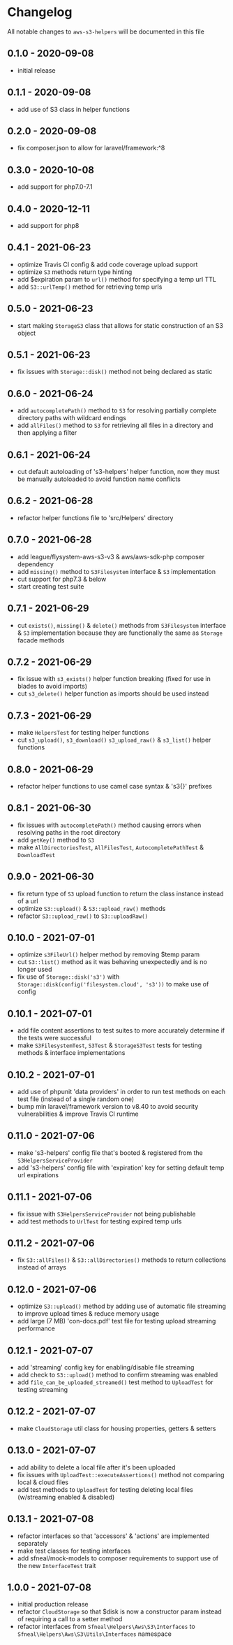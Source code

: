 # Changelog

All notable changes to `aws-s3-helpers` will be documented in this file

## 0.1.0 - 2020-09-08
- initial release


## 0.1.1 - 2020-09-08
- add use of S3 class in helper functions


## 0.2.0 - 2020-09-08
- fix composer.json to allow for laravel/framework:^8


## 0.3.0 - 2020-10-08
- add support for php7.0-7.1


## 0.4.0 - 2020-12-11
- add support for php8


## 0.4.1 - 2021-06-23
- optimize Travis CI config & add code coverage upload support
- optimize `S3` methods return type hinting
- add $expiration param to `url()` method for specifying a temp url TTL
- add `S3::urlTemp()` method for retrieving temp urls


## 0.5.0 - 2021-06-23
- start making `StorageS3` class that allows for static construction of an S3 object


## 0.5.1 - 2021-06-23
- fix issues with `Storage::disk()` method not being declared as static


## 0.6.0 - 2021-06-24
- add `autocompletePath()` method to `S3` for resolving partially complete directory paths with wildcard endings
- add `allFiles()` method to `S3` for retrieving all files in a directory and then applying a filter


## 0.6.1 - 2021-06-24
- cut default autoloading of 's3-helpers' helper function, now they must be manually autoloaded to avoid function name conflicts


## 0.6.2 - 2021-06-28
- refactor helper functions file to 'src/Helpers' directory


## 0.7.0 - 2021-06-28
- add league/flysystem-aws-s3-v3 & aws/aws-sdk-php composer dependency
- add `missing()` method to `S3Filesystem` interface & `S3` implementation
- cut support for php7.3 & below
- start creating test suite


## 0.7.1 - 2021-06-29
- cut `exists()`, `missing()` & `delete()` methods from `S3Filesystem` interface & `S3` implementation because they are functionally the same as `Storage` facade methods


## 0.7.2 - 2021-06-29
- fix issue with `s3_exists()` helper function breaking (fixed for use in blades to avoid imports)
- cut `s3_delete()` helper function as imports should be used instead


## 0.7.3 - 2021-06-29
- make `HelpersTest` for testing helper functions
- cut `s3_upload()`, `s3_download()` `s3_upload_raw()` & `s3_list()` helper functions


## 0.8.0 - 2021-06-29
- refactor helper functions to use camel case syntax & 's3{}' prefixes


## 0.8.1 - 2021-06-30
- fix issues with `autocompletePath()` method causing errors when resolving paths in the root directory
- add `getKey()` method to `S3`
- make `AllDirectoriesTest`, `AllFilesTest`, `AutocompletePathTest` & `DownloadTest`


## 0.9.0 - 2021-06-30
- fix return type of `S3` upload function to return the class instance instead of a url
- optimize `S3::upload()` & `S3::upload_raw()` methods
- refactor `S3::upload_raw()` to `S3::uploadRaw()`


## 0.10.0 - 2021-07-01
- optimize `s3FileUrl()` helper method by removing $temp param
- cut `S3::list()` method as it was behaving unexpectedly and is no longer used
- fix use of `Storage::disk('s3')` with `Storage::disk(config('filesystem.cloud', 's3'))` to make use of config


## 0.10.1 - 2021-07-01
- add file content assertions to test suites to more accurately determine if the tests were successful
- make `S3FilesystemTest`, `S3Test` & `StorageS3Test` tests for testing methods & interface implementations


## 0.10.2 - 2021-07-01
- add use of phpunit 'data providers' in order to run test methods on each test file (instead of a single random one)
- bump min laravel/framework version to v8.40 to avoid security vulnerabilities & improve Travis CI runtime


## 0.11.0 - 2021-07-06
- make 's3-helpers' config file that's booted & registered from the `S3HelpersServiceProvider`
- add 's3-helpers' config file with 'expiration' key for setting default temp url expirations


## 0.11.1 - 2021-07-06
- fix issue with `S3HelpersServiceProvider` not being publishable
- add test methods to `UrlTest` for testing expired temp urls


## 0.11.2 - 2021-07-06
- fix `S3::allFiles()` & `S3::allDirectories()` methods to return collections instead of arrays


## 0.12.0 - 2021-07-06
- optimize `S3::upload()` method by adding use of automatic file streaming to improve upload times & reduce memory usage
- add large (7 MB) 'con-docs.pdf' test file for testing upload streaming performance


## 0.12.1 - 2021-07-07
- add 'streaming' config key for enabling/disable file streaming
- add check to `S3::upload()` method to confirm streaming was enabled
- add `file_can_be_uploaded_streamed()` test method to `UploadTest` for testing streaming


## 0.12.2 - 2021-07-07
- make `CloudStorage` util class for housing properties, getters & setters


## 0.13.0 - 2021-07-07
- add ability to delete a local file after it's been uploaded
- fix issues with `UploadTest::executeAssertions()` method not comparing local & cloud files
- add test methods to `UploadTest` for testing deleting local files (w/streaming enabled & disabled)


## 0.13.1 - 2021-07-08
- refactor interfaces so that 'accessors' & 'actions' are implemented separately
- make test classes for testing interfaces
- add sfneal/mock-models to composer requirements to support use of the new `InterfaceTest` trait


## 1.0.0 - 2021-07-08
- initial production release
- refactor `CloudStorage` so that $disk is now a constructor param instead of requiring a call to a setter method
- refactor interfaces from `Sfneal\Helpers\Aws\S3\Interfaces` to `Sfneal\Helpers\Aws\S3\Utils\Interfaces` namespace
